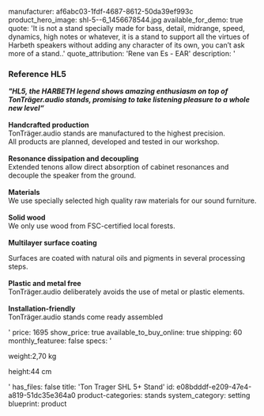 manufacturer: af6abc03-1fdf-4687-8612-50da39ef993c
product_hero_image: shl-5--6_1456678544.jpg
available_for_demo: true
quote: 'It is not a stand specially made for bass, detail, midrange, speed, dynamics, high notes or whatever, it is a stand to support all the virtues of Harbeth speakers without adding any character of its own, you can’t ask more of a stand..'
quote_attribution: 'Rene van Es - EAR'
description: '<h3>Reference HL5</h3><p><i><b>"HL5, the HARBETH legend shows amazing enthusiasm on top of TonTräger.audio stands, promising to take listening pleasure to a whole new level“</b><br></i><br><b>Handcrafted production</b><br>TonTräger.audio stands are manufactured to the highest precision.&nbsp;<br>All products are planned, developed and tested in our workshop.&nbsp;<br><br><b>Resonance dissipation and decoupling</b><br>Extended tenons allow direct absorption of cabinet resonances and decouple the speaker from the ground.<br><br><b>Materials<br></b>We use specially selected high quality raw materials for our sound furniture.<br><b><br>Solid wood<br></b>We only use wood from FSC-certified local forests.<br><b><br></b><b>Multilayer surface coating</b></p><p>Surfaces are coated with natural oils and pigments in several processing steps.&nbsp;<br><br><b>Plastic and metal free</b><br>TonTräger.audio deliberately avoids the use of metal or plastic elements.<br><br><b>Installation-friendly</b><br>TonTräger.audio stands come ready assembled</p>'
price: 1695
show_price: true
available_to_buy_online: true
shipping: 60
monthly_featuree: false
specs: '<p>weight:2,70 kg</p><p>height:44 cm</p>'
has_files: false
title: 'Ton Trager SHL 5+ Stand'
id: e08bdddf-e209-47e4-a819-51dc35e364a0
product-categories: stands
system_category: setting
blueprint: product
